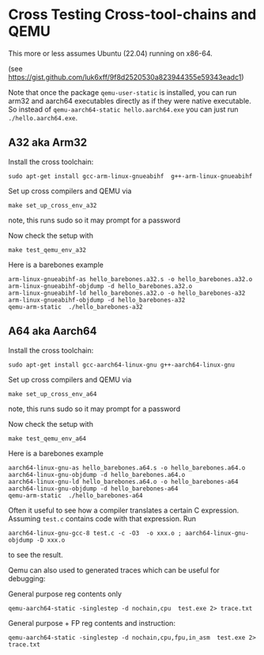 # Cross Testing Cross-tool-chains and QEMU

This more or less assumes Ubuntu (22.04) running on x86-64.

(see https://gist.github.com/luk6xff/9f8d2520530a823944355e59343eadc1)


Note that once the package `qemu-user-static` is installed, you can
run arm32 and aarch64 executables directly as if they were native executable.
So instead of `qemu-aarch64-static hello.aarch64.exe` you can just run `./hello.aarch64.exe`.

## A32 aka Arm32


Install the cross toolchain:

```
sudo apt-get install gcc-arm-linux-gnueabihf  g++-arm-linux-gnueabihf
```


Set up cross compilers and QEMU via

```
make set_up_cross_env_a32
```

note, this runs sudo so it may prompt for a password

Now check the setup with

```
make test_qemu_env_a32
```

Here is a barebones example

```
arm-linux-gnueabihf-as hello_barebones.a32.s -o hello_barebones.a32.o
arm-linux-gnueabihf-objdump -d hello_barebones.a32.o
arm-linux-gnueabihf-ld hello_barebones.a32.o -o hello_barebones-a32
arm-linux-gnueabihf-objdump -d hello_barebones-a32
qemu-arm-static  ./hello_barebones-a32
```


## A64 aka Aarch64


Install the cross toolchain:

```
sudo apt-get install gcc-aarch64-linux-gnu g++-aarch64-linux-gnu
```

Set up cross compilers and QEMU via

```
make set_up_cross_env_a64
```

note, this runs sudo so it may prompt for a password

Now check the setup with

```
make test_qemu_env_a64
```

Here is a barebones example

```
aarch64-linux-gnu-as hello_barebones.a64.s -o hello_barebones.a64.o
aarch64-linux-gnu-objdump -d hello_barebones.a64.o
aarch64-linux-gnu-ld hello_barebones.a64.o -o hello_barebones-a64
aarch64-linux-gnu-objdump -d hello_barebones-a64
qemu-arm-static  ./hello_barebones-a64
```

Often it useful to see how a compiler translates a certain C expression.
Assuming `test.c` contains code with that expression. Run
```
aarch64-linux-gnu-gcc-8 test.c -c -O3  -o xxx.o ; aarch64-linux-gnu-objdump -D xxx.o
```
to see the result.

Qemu can also used to generated traces which can be useful for debugging:

General purpose reg contents only
```
qemu-aarch64-static -singlestep -d nochain,cpu  test.exe 2> trace.txt
```

General purpose + FP reg contents and instruction:

```
qemu-aarch64-static -singlestep -d nochain,cpu,fpu,in_asm  test.exe 2> trace.txt
```
